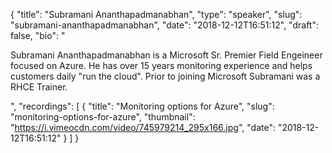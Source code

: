 {
  "title": "Subramani Ananthapadmanabhan",
  "type": "speaker",
  "slug": "subramani-ananthapadmanabhan",
  "date": "2018-12-12T16:51:12",
  "draft": false,
  "bio": "<p>Subramani Ananthapadmanabhan is a Microsoft Sr. Premier Field Engeineer focused on Azure. He has over 15 years monitoring experience and helps customers daily \"run the cloud\". Prior to joining Microsoft Subramani was a RHCE Trainer.</p>",
  "recordings": [
    {
      "title": "Monitoring options for Azure",
      "slug": "monitoring-options-for-azure",
      "thumbnail": "https://i.vimeocdn.com/video/745979214_295x166.jpg",
      "date": "2018-12-12T16:51:12"
    }
  ]
}